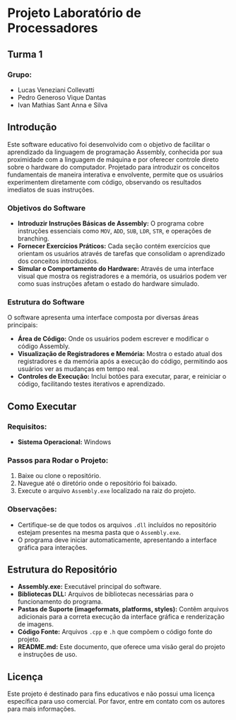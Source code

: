 # Projeto Laboratório de Processadores
## Turma 1

### Grupo:
- Lucas Veneziani Collevatti
- Pedro Generoso Vique Dantas
- Ivan Mathias Sant Anna e Silva

## Introdução

Este software educativo foi desenvolvido com o objetivo de facilitar o aprendizado da linguagem de programação Assembly, conhecida por sua proximidade com a linguagem de máquina e por oferecer controle direto sobre o hardware do computador. Projetado para introduzir os conceitos fundamentais de maneira interativa e envolvente, permite que os usuários experimentem diretamente com código, observando os resultados imediatos de suas instruções.

### Objetivos do Software

- **Introduzir Instruções Básicas de Assembly:** O programa cobre instruções essenciais como `MOV`, `ADD`, `SUB`, `LDR`, `STR`, e operações de branching.
- **Fornecer Exercícios Práticos:** Cada seção contém exercícios que orientam os usuários através de tarefas que consolidam o aprendizado dos conceitos introduzidos.
- **Simular o Comportamento do Hardware:** Através de uma interface visual que mostra os registradores e a memória, os usuários podem ver como suas instruções afetam o estado do hardware simulado.

### Estrutura do Software

O software apresenta uma interface composta por diversas áreas principais:

- **Área de Código:** Onde os usuários podem escrever e modificar o código Assembly.
- **Visualização de Registradores e Memória:** Mostra o estado atual dos registradores e da memória após a execução do código, permitindo aos usuários ver as mudanças em tempo real.
- **Controles de Execução:** Inclui botões para executar, parar, e reiniciar o código, facilitando testes iterativos e aprendizado.

## Como Executar

### Requisitos:
- **Sistema Operacional:** Windows

### Passos para Rodar o Projeto:
1. Baixe ou clone o repositório.
2. Navegue até o diretório onde o repositório foi baixado.
3. Execute o arquivo `Assembly.exe` localizado na raiz do projeto.

### Observações:
- Certifique-se de que todos os arquivos `.dll` incluídos no repositório estejam presentes na mesma pasta que o `Assembly.exe`.
- O programa deve iniciar automaticamente, apresentando a interface gráfica para interações.

## Estrutura do Repositório

- **Assembly.exe:** Executável principal do software.
- **Bibliotecas DLL:** Arquivos de bibliotecas necessárias para o funcionamento do programa.
- **Pastas de Suporte (imageformats, platforms, styles):** Contêm arquivos adicionais para a correta execução da interface gráfica e renderização de imagens.
- **Código Fonte:** Arquivos `.cpp` e `.h` que compõem o código fonte do projeto.
- **README.md:** Este documento, que oferece uma visão geral do projeto e instruções de uso.

## Licença
Este projeto é destinado para fins educativos e não possui uma licença específica para uso comercial. Por favor, entre em contato com os autores para mais informações.
